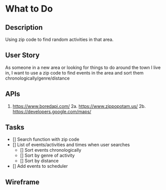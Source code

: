 # What to Do


## Description
Using zip code to find random activities in that area. 

## User Story
As someone in a new area or looking for things to do around the town I live in, I want to use a zip code to find events in the area and sort them chronologically/genre/distance


## APIs
1. https://www.boredapi.com/
2a. https://www.zippopotam.us/
2b. https://developers.google.com/maps/


## Tasks
- [] Search function with zip code
- [] List of events/activities and times when user searches
    - [] Sort events chronologically
    - [] Sort by genre of activity
    - [] Sort by distance
- [] Add events to scheduler

## Wireframe